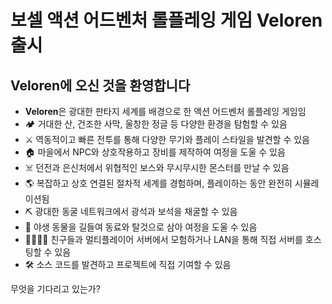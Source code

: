 # 보셀 액션 어드벤처 롤플레잉 게임 Veloren 출시


Veloren에 오신 것을 환영합니다
--------------------

* **Veloren**은 광대한 판타지 세계를 배경으로 한 액션 어드벤처 롤플레잉 게임임
* 🏕️ 거대한 산, 건조한 사막, 울창한 정글 등 다양한 환경을 탐험할 수 있음
* ⚔️ 역동적이고 빠른 전투를 통해 다양한 무기와 플레이 스타일을 발견할 수 있음
* 🏠 마을에서 NPC와 상호작용하고 장비를 제작하여 여정을 도울 수 있음
* ☠️ 던전과 은신처에서 위협적인 보스와 무시무시한 몬스터를 만날 수 있음
* 🌎 복잡하고 상호 연결된 절차적 세계를 경험하며, 플레이하는 동안 완전히 시뮬레이션됨
* ⛏️ 광대한 동굴 네트워크에서 광석과 보석을 채굴할 수 있음
* 🐎 야생 동물을 길들여 동료와 탈것으로 삼아 여정을 도울 수 있음
* 🫱🏽‍🫲🏿 친구들과 멀티플레이어 서버에서 모험하거나 LAN을 통해 직접 서버를 호스팅할 수 있음
* 🛠️ 소스 코드를 발견하고 프로젝트에 직접 기여할 수 있음

무엇을 기다리고 있는가?

